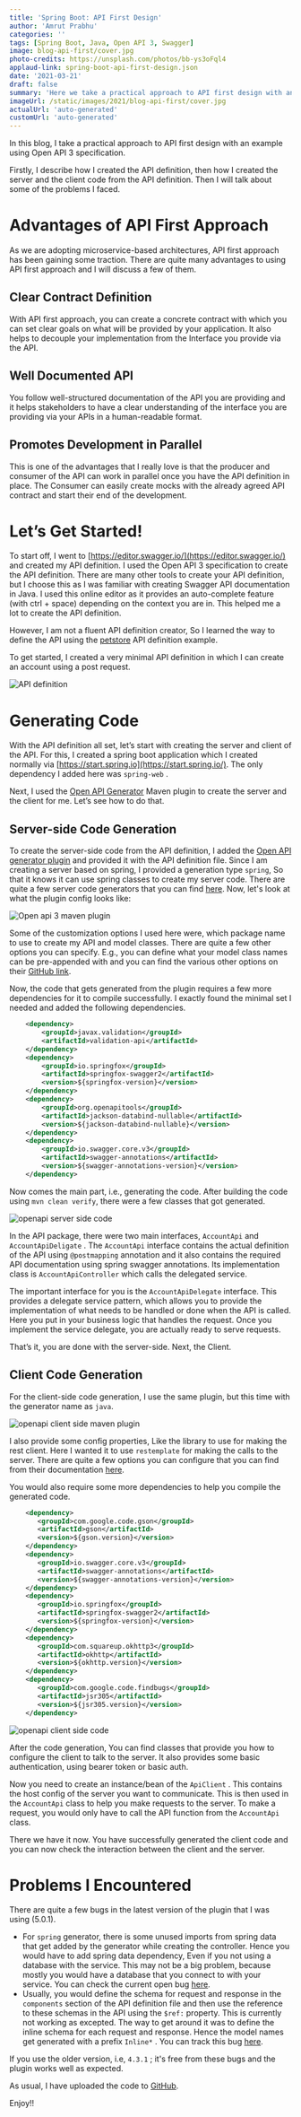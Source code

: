 ```yaml
---
title: 'Spring Boot: API First Design'
author: 'Amrut Prabhu'
categories: ''
tags: [Spring Boot, Java, Open API 3, Swagger]
image: blog-api-first/cover.jpg
photo-credits: https://unsplash.com/photos/bb-ys3oFql4
applaud-link: spring-boot-api-first-design.json
date: '2021-03-21'
draft: false
summary: 'Here we take a practical approach to API first design with an example using Open API 3 specification'
imageUrl: /static/images/2021/blog-api-first/cover.jpg
actualUrl: 'auto-generated'
customUrl: 'auto-generated'
---
```


In this blog, I take a practical approach to API first design with an example using Open API 3 specification.

Firstly, I describe how I created the API definition, then how I created the server and the client code from the API definition. Then I will talk about some of the problems I faced.

# Advantages of API First Approach

As we are adopting microservice-based architectures, API first approach has been gaining some traction. There are quite many advantages to using API first approach and I will discuss a few of them.

<AdsFlows id="adflow1" slot="8168941152" />

## Clear Contract Definition

With API first approach, you can create a concrete contract with which you can set clear goals on what will be provided by your application. It also helps to decouple your implementation from the Interface you provide via the API.

## Well Documented API

You follow well-structured documentation of the API you are providing and it helps stakeholders to have a clear understanding of the interface you are providing via your APIs in a human-readable format.

## Promotes Development in Parallel

This is one of the advantages that I really love is that the producer and consumer of the API can work in parallel once you have the API definition in place. The Consumer can easily create mocks with the already agreed API contract and start their end of the development.

# Let’s Get Started!

To start off, I went to [https://editor.swagger.io/](https://editor.swagger.io/) and created my API definition. I used the Open API 3 specification to create the API definition. There are many other tools to create your API definition, but I choose this as I was familiar with creating Swagger API documentation in Java. I used this online editor as it provides an auto-complete feature (with ctrl + space) depending on the context you are in. This helped me a lot to create the API definition.

However, I am not a fluent API definition creator, So I learned the way to define the API using the [petstore](https://github.com/OAI/OpenAPI-Specification/blob/master/examples/v3.0/petstore.yaml) API definition example.

To get started, I created a very minimal API definition in which I can create an account using a post request.

![API definition](/static/images/2021/blog-api-first/api-definition.png)

<AdsFlows id="adflow2" slot="2393870295" />

# Generating Code

With the API definition all set, let’s start with creating the server and client of the API. For this, I created a spring boot application which I created normally via [https://start.spring.io](https://start.spring.io/). The only dependency I added here was `spring-web` .

Next, I used the [Open API Generator](https://openapi-generator.tech/) Maven plugin to create the server and the client for me. Let’s see how to do that.

## Server-side Code Generation

To create the server-side code from the API definition, I added the [Open API generator plugin](https://github.com/OpenAPITools/openapi-generator/tree/master/modules/openapi-generator-maven-plugin) and provided it with the API definition file. Since I am creating a server based on spring, I provided a generation type `spring`, So that it knows it can use spring classes to create my server code. There are quite a few server code generators that you can find [here](https://openapi-generator.tech/docs/generators/README#server-generators). Now, let's look at what the plugin config looks like:

![Open api 3 maven plugin](/static/images/2021/blog-api-first/openapi-maven-plugin.png)

Some of the customization options I used here were, which package name to use to create my API and model classes. There are quite a few other options you can specify. E.g., you can define what your model class names can be pre-appended with and you can find the various other options on their [GitHub link](https://github.com/OpenAPITools/openapi-generator/tree/master/modules/openapi-generator-maven-plugin).

Now, the code that gets generated from the plugin requires a few more dependencies for it to compile successfully. I exactly found the minimal set I needed and added the following dependencies.

```xml
	<dependency>
	    <groupId>javax.validation</groupId>
	    <artifactId>validation-api</artifactId>
	</dependency>
	<dependency>
	    <groupId>io.springfox</groupId>
	    <artifactId>springfox-swagger2</artifactId>
	    <version>${springfox-version}</version>
	</dependency>
	<dependency>
	    <groupId>org.openapitools</groupId>
	    <artifactId>jackson-databind-nullable</artifactId>
	    <version>${jackson-databind-nullable}</version>
	</dependency>
	<dependency>
	    <groupId>io.swagger.core.v3</groupId>
	    <artifactId>swagger-annotations</artifactId>
	    <version>${swagger-annotations-version}</version>
	</dependency>

```

<AdsFlows id="adflow3" slot="1404222257" />

Now comes the main part, i.e., generating the code. After building the code using `mvn clean verify`, there were a few classes that got generated.

![openapi server side code](/static/images/2021/blog-api-first/openapi-server-side-code.png)

In the API package, there were two main interfaces, `AccountApi` and `AccountApiDeligate` . The `AccountApi` interface contains the actual definition of the API using `@postmapping` annotation and it also contains the required API documentation using spring swagger annotations. Its implementation class is `AccountApiController` which calls the delegated service.

The important interface for you is the `AccountApiDelegate` interface. This provides a delegate service pattern, which allows you to provide the implementation of what needs to be handled or done when the API is called. Here you put in your business logic that handles the request. Once you implement the service delegate, you are actually ready to serve requests.

That’s it, you are done with the server-side. Next, the Client.

## Client Code Generation

For the client-side code generation, I use the same plugin, but this time with the generator name as `java`.

![openapi client side maven plugin](/static/images/2021/blog-api-first/openapi-client-side-maven-plugin.png)

I also provide some config properties, Like the library to use for making the rest client. Here I wanted it to use `restemplate` for making the calls to the server. There are quite a few options you can configure that you can find from their documentation [here](https://openapi-generator.tech/docs/generators/java).

You would also require some more dependencies to help you compile the generated code.

```xml
	<dependency>
	   <groupId>com.google.code.gson</groupId>
	   <artifactId>gson</artifactId>
	   <version>${gson.version}</version>
	</dependency>
	<dependency>
	   <groupId>io.swagger.core.v3</groupId>
	   <artifactId>swagger-annotations</artifactId>
	   <version>${swagger-annotations-version}</version>
	</dependency>
	<dependency>
	   <groupId>io.springfox</groupId>
	   <artifactId>springfox-swagger2</artifactId>
	   <version>${springfox-version}</version>
	</dependency>
	<dependency>
	   <groupId>com.squareup.okhttp3</groupId>
	   <artifactId>okhttp</artifactId>
	   <version>${okhttp.version}</version>
	</dependency>
	<dependency>
	   <groupId>com.google.code.findbugs</groupId>
	   <artifactId>jsr305</artifactId>
	   <version>${jsr305.version}</version>
	</dependency>
```

<AdsFlows id="adflow4" slot="2523816518" />

![openapi client side code](/static/images/2021/blog-api-first/openapi-client-side-code.png)

After the code generation, You can find classes that provide you how to configure the client to talk to the server. It also provides some basic authentication, using bearer token or basic auth.

Now you need to create an instance/bean of the `ApiClient` . This contains the host config of the server you want to communicate. This is then used in the `AccountApi` class to help you make requests to the server. To make a request, you would only have to call the API function from the `AccountApi` class.

There we have it now. You have successfully generated the client code and you can now check the interaction between the client and the server.

# Problems I Encountered

There are quite a few bugs in the latest version of the plugin that I was using (5.0.1).

- For `spring` generator, there is some unused imports from spring data that get added by the generator while creating the controller. Hence you would have to add spring data dependency, Even if you not using a database with the service. This may not be a big problem, because mostly you would have a database that you connect to with your service. You can check the current open bug [here](https://github.com/OpenAPITools/openapi-generator/issues/8360).
- Usually, you would define the schema for request and response in the `components` section of the API definition file and then use the reference to these schemas in the API using the `$ref:` property. This is currently not working as excepted. The way to get around it was to define the inline schema for each request and response. Hence the model names get generated with a prefix `Inline*` . You can track this bug [here](https://github.com/OpenAPITools/openapi-generator/issues/7922).

If you use the older version, i.e, `4.3.1` ; it's free from these bugs and the plugin works well as expected.

<AdsFlows id="adflow5" slot="9474283966" />

As usual, I have uploaded the code to [GitHub](https://github.com/amrutprabhu/spring-boot-api-first-approach).

Enjoy!!

